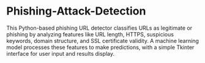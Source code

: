 # Phishing-Attack-Detection
This Python-based phishing URL detector classifies URLs as legitimate or phishing by analyzing features like URL length, HTTPS, suspicious keywords, domain structure, and SSL certificate validity. A machine learning model processes these features to make predictions, with a simple Tkinter interface for user input and results display.
